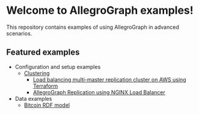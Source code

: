 # Welcome to AllegroGraph examples!

This repository contains examples of using AllegroGraph in advanced scenarios.

## Featured examples

* Configuration and setup examples
  * [Clustering](clustering)
    * [Load balancing multi-master replication cluster on AWS using Terraform](clustering/terraform-elb/using-terraform.md)
    * [AllegroGraph Replication using NGINX Load Balancer](clustering/misc/using-nginx-load-balancer.md)
* Data examples
  * [Bitcoin RDF model](data/bitcoin)
